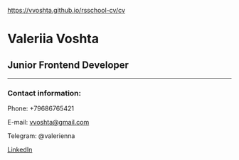 https://vvoshta.github.io/rsschool-cv/cv

# Valeriia Voshta
## Junior Frontend Developer
*********
### Contact information:
Phone: +79686765421

E-mail: vvoshta@gmail.com

Telegram: @valerienna

[LinkedIn](https://www.linkedin.com/in/valeriya-nikitina-3209a11b2/)
